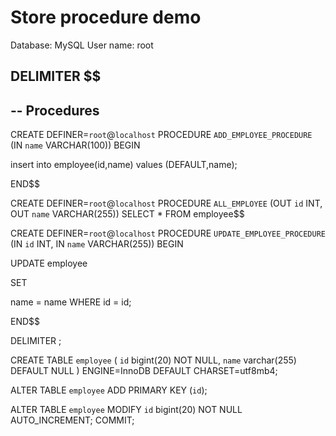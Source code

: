 # Store procedure demo

Database: MySQL
User name: root


DELIMITER $$
--
-- Procedures
--
CREATE DEFINER=`root`@`localhost` PROCEDURE `ADD_EMPLOYEE_PROCEDURE` (IN `name` VARCHAR(100))  BEGIN

insert into employee(id,name) values (DEFAULT,name);


END$$

CREATE DEFINER=`root`@`localhost` PROCEDURE `ALL_EMPLOYEE` (OUT `id` INT, OUT `name` VARCHAR(255))  SELECT * FROM employee$$

CREATE DEFINER=`root`@`localhost` PROCEDURE `UPDATE_EMPLOYEE_PROCEDURE` (IN `id` INT, IN `name` VARCHAR(255))  BEGIN

UPDATE employee

SET

name = name WHERE id = id;


END$$

DELIMITER ;


CREATE TABLE `employee` (
`id` bigint(20) NOT NULL,
`name` varchar(255) DEFAULT NULL
) ENGINE=InnoDB DEFAULT CHARSET=utf8mb4;


ALTER TABLE `employee`
ADD PRIMARY KEY (`id`);


ALTER TABLE `employee`
MODIFY `id` bigint(20) NOT NULL AUTO_INCREMENT;
COMMIT;